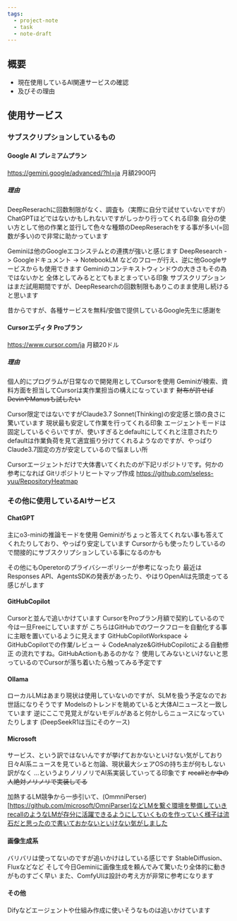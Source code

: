 ```yaml
---
tags:
  - project-note
  - task
  - note-draft
---
```

## 概要

- 現在使用しているAI関連サービスの確認
- 及びその理由

## 使用サービス

### サブスクリプションしているもの

#### Google AI プレミアムプラン

https://gemini.google/advanced/?hl=ja
月額2900円
##### 理由

DeepReserachに回数制限がなく、調査も（実際に自分で試せていないですが）ChatGPTほどではないかもしれないですがしっかり行ってくれる印象
自分の使い方として他の作業と並行して色々な種類のDeepReserachをする事が多い(=回数が多い)ので非常に助かっています

Geminiは他のGoogleエコシステムとの連携が強いと感じます
DeepResearch -> Googleドキュメント -> NotebookLM
などのフローが行え、逆に他Googleサービスからも使用できます
Geminiのコンテキストウィンドウの大きさもその為ではないかと
全体としてみるととてもまとまっている印象
サブスクリプションはまだ試用期間ですが、DeepResearchの回数制限もありこのまま使用し続けると思います

昔からですが、各種サービスを無料/安価で提供しているGoogle先生に感謝を

#### Cursorエディタ Proプラン

https://www.cursor.com/ja
月額20ドル
##### 理由

個人的にプログラムが日常なので開発用としてCursorを使用
Geminiが検索、資料方面を担当してCursorは実作業担当の構えになっています
~~財布が許せばDevinやManusも試したい~~

Cursor限定ではないですがClaude3.7 Sonnet(Thinking)の安定感と頭の良さに驚いています
現状最も安定して作業を行ってくれる印象
エージェントモードは固定しているぐらいですが、使いすぎるとdefaultにしてくれと注意されたり
defaultは作業負荷を見て適宜振り分けてくれるようなのですが、やっぱりClaude3.7固定の方が安定しているので悩ましい所

Cursorエージェントだけで大体書いてくれたのが下記リポジトリです。何かの参考になれば
Gitリポジトリヒートマップ作成
https://github.com/seless-yuu/RepositoryHeatmap


### その他に使用しているAIサービス

#### ChatGPT

主にo3-miniの推論モードを使用
Geminiがちょっと答えてくれない事も答えてくれたりしており、やっぱり安定しています
Cursorからも使ったりしているので間接的にサブスクリプションしている事になるのかも

その他にもOperetorのプライバシーポリシーが参考になったり
最近はResponses API、AgentsSDKの発表があったり、やはりOpenAIは先頭走ってる感じがします

#### GitHubCopilot

Cursorと並んで追いかけています
CursorをProプラン月額で契約しているので今は一旦Freeにしていますが
こちらはGitHubでのワークフローを自動化する事に主眼を置いているように見えます
GitHubCopilotWorkspace
↓
GitHubCopilotでの作業/レビュー
↓
CodeAnalyze&GitHubCopilotによる自動修正
の流れですね。GitHubActionもあるのかな？
使用してみないといけないと思っているのでCursorが落ち着いたら触ってみる予定です

#### Ollama

ローカルLMはあまり現状は使用していないのですが、SLMを扱う予定なのでお世話になりそうです
Modelsのトレンドを眺めていると大体AIニュースと一致しています
逆にここで見覚えがないモデルがあると何かしらニュースになっていたりします
(DeepSeekR1は当にそのケース)

#### Microsoft

サービス、という訳ではないんですが挙げておかないといけない気がしており
日々AI系ニュースを見ていると勿論、現状最大シェアOSの持ち主が何もしない訳がなく
…というよりノリノリでAI系実装していってる印象です
~~recallとか中の人絶対ノリノリで実装してる~~

加熱するLM競争から一歩引いて、(OmmniPerser)[https://github.com/microsoft/OmniParser]などLMを繋ぐ環境を整備していきrecallのようなLMが存分に活躍できるようにしていくものを作っていく様子は流石だと思ったので書いておかないといけない気がしました

#### 画像生成系

バリバリは使ってないのですが追いかけはしている感じです
StableDiffusion、Fluxなどなど
そして今日Geminiに画像生成を頼んでみて驚いたり全体的に動きがものすごく早い
また、ComfyUIは設計の考え方が非常に参考になります

#### その他

Difyなどエージェントや仕組み作成に使いそうなものは追いかけています
